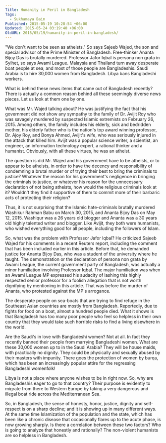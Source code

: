 ```yaml
---
Title: Humanity in Peril in Bangladesh
Tags:
  - Sukhamaya Bain
Published: 2015-05-19 10:28:54 +06:00
Updated: 2015-05-24 03:19:40 +06:00
OldURL: 2015/05/19/humanity-in-peril-in-bangladesh/
---
```


"We don't want to be seen as atheists." So says Sajeeb Wajed, the son and special advisor of the Prime Minister of Bangladesh. Free-thinker Ananta Bijoy Das is brutally murdered. Professor Jafor Iqbal is persona non grata in Sylhet, so says Awami League. Malaysia and Thailand turn away desperate boat people at sea; and most of those people are Bangladeshis. Saudi Arabia is to hire 30,000 women from Bangladesh. Libya bans Bangladeshi workers.

What is behind these news items that came out of Bangladesh recently? There is actually a common reason behind all these seemingly diverse news pieces. Let us look at them one by one.

What was Mr. Wajed talking about? He was justifying the fact that his government did not show any sympathy to the family of Dr. Avijit Roy who was savagely murdered by suspected Islamic extremists on February 26, 2015. Among others, the family includes his elderly, sick and bedridden mother, his elderly father who is the nation's top award winning professor, Dr. Ajoy Roy, and Bonya Ahmed, Avijit's wife, who was seriously injured in the attack that killed him. Avijit was a popular science writer, a scientist, an engineer, an information technology expert, a rational thinker and a humanist. Obviously, with all these virtues, he was an atheist.

The question is did Mr. Wajed and his government have to be atheists, or to appear to be atheists, in order to have the decency and responsibility of condemning a brutal murder or of trying their best to bring the criminals to justice? Whatever the reason for his government's negligence in bringing the criminals to justice, or whatever his reason for the unnecessary declaration of not being atheists, how would the religious criminals look at it? Wouldn't they find it supportive of them to commit more of their barbaric acts of protecting their religion?

Thus, it is not surprising that the Islamic hate-criminals brutally murdered Washikur Rahman Babu on March 30, 2015, and Ananta Bijoy Das on May 12, 2015. Washiqur was a 26 years old blogger and Ananta was a 30 years old highly talented writer and blogger. Like Avijit, they both were humanists, who wished everything good for all people, including the followers of Islam.

So, what was the problem with Professor Jafor Iqbal? He criticized Sajeeb Wajed for his comments in a recent Reuters report, including the comment that has been included earlier in this article. Before that, he demanded justice for Ananta Bijoy Das, who was a student of the university where he taught. The demonstration or the declaration of persona non grata by Awami League, the current government party of Bangladesh, was actually a minor humiliation involving Professor Iqbal. The major humiliation was when an Awami League MP expressed his audacity of lashing this highly respected senior professor for a foolish allegation that is not worth dignifying by mentioning in this article. That was before the murder of Ananta, who protested against the MP's arrogance.
 
The desperate people on sea-boats that are trying to find refuge in the Southeast Asian countries are mostly from Bangladesh. Reportedly, due to fights for food on a boat, almost a hundred people died. What it shows is that Bangladesh has too many poor people who feel so helpless in their own country that they would take such horrible risks to find a living elsewhere in the world.

Are the Saudi's in love with Bangladeshi women? Not at all. In fact they recently banned their people from marrying Bangladeshi women. What are these 30,000 women up to in the Saudi Arabia? They will be house maids, with practically no dignity. They could be physically and sexually abused by their masters with impunity. There goes the protection of women by burqa, which has been an increasingly popular attire for the regressing Bangladeshi womenfolk!

Libya is not a place where anyone wishes to be in right now. So, why are Bangladeshis eager to go to that country? Their purpose is evidently to migrate from there to Western Europe by taking a very dangerous and illegal boat ride across the Mediterranean Sea.

So, in Bangladesh, the sense of honesty, honor, justice, dignity and self-respect is on a sharp decline; and it is showing up in many different ways. At the same time Islamization of the population and the state, which has been like a chronic disease that occasionally flares up to the acute phase, is now growing sharply. Is there a correlation between these two factors? Who is going to analyze that honestly and rationally? The non-violent humanists are so helpless in Bangladesh.
